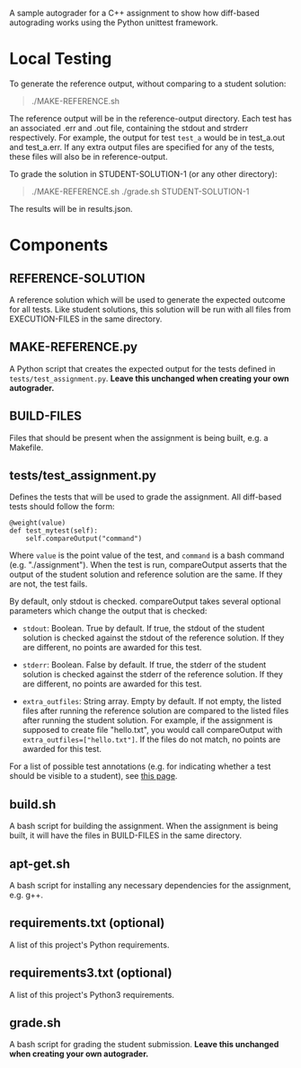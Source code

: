 A sample autograder for a C++ assignment to show how diff-based autograding works using the Python unittest framework.

# Local Testing

To generate the reference output, without comparing to a student solution:

> ./MAKE-REFERENCE.sh

The reference output will be in the reference-output directory. Each test has an associated .err and .out file, containing the stdout and strderr respectively. For example, the output for test `test_a` would be in test_a.out and test_a.err. If any extra output files are specified for any of the tests, these files will also be in reference-output.

To grade the solution in STUDENT-SOLUTION-1 (or any other directory):

> ./MAKE-REFERENCE.sh
> ./grade.sh STUDENT-SOLUTION-1

The results will be in results.json.

# Components

## REFERENCE-SOLUTION

A reference solution which will be used to generate the expected outcome for all tests. Like student solutions, this solution will be run with all files from EXECUTION-FILES in the same directory.

## MAKE-REFERENCE<i></i>.py

A Python script that creates the expected output for the tests defined in `tests/test_assignment.py`. **Leave this unchanged when creating your own autograder.**

## BUILD-FILES

Files that should be present when the assignment is being built, e.g. a Makefile.

## tests/test_assignment.py

Defines the tests that will be used to grade the assignment. All diff-based tests should follow the form:

```
@weight(value)
def test_mytest(self):
    self.compareOutput("command")
``` 

Where `value` is the point value of the test, and `command` is a bash command (e.g. "./assignment"). When the test is run, compareOutput asserts that the output of the student solution and reference solution are the same. If they are not, the test fails.

By default, only stdout is checked. compareOutput takes several optional parameters which change the output that is checked:

* `stdout`: Boolean. True by default. If true, the stdout of the student solution is checked against the stdout of the reference solution. If they are different, no points are awarded for this test.

* `stderr`: Boolean. False by default. If true, the stderr of the student solution is checked against the stderr of the reference solution. If they are different, no points are awarded for this test.

* `extra_outfiles`: String array. Empty by default. If not empty, the listed files after running the reference solution are compared to the listed files after running the student solution. For example, if the assignment is supposed to create file "hello.txt", you would call compareOutput with `extra_outfiles=["hello.txt"]`. If the files do not match, no points are awarded for this test.

For a list of possible test annotations (e.g. for indicating whether a test should be visible to a student), see [this page](https://github.com/gradescope/gradescope-utils/tree/master/gradescope_utils/autograder_utils).

## build<i></i>.sh
A bash script for building the assignment. When the assignment is being built, it will have the files in BUILD-FILES in the same directory.

## apt-get<i></i>.sh
A bash script for installing any necessary dependencies for the assignment, e.g. g++.

## requirements<i></i>.txt (optional)
A list of this project's Python requirements.

## requirements3<i></i>.txt (optional)
A list of this project's Python3 requirements.

## grade<i></i>.sh

A bash script for grading the student submission. **Leave this unchanged when creating your own autograder.**
